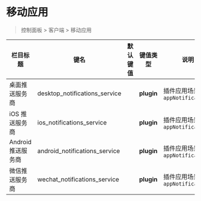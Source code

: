 # 移动应用

> 控制面板 > 客户端 > 移动应用

| 栏目标题 | 键名 | 默认键值 | 键值类型 | 说明 |
| --- | --- | --- | --- | --- |
| 桌面推送服务商 | desktop_notifications_service |  | **plugin** | 插件应用场景参数 `appNotifications` |
| iOS 推送服务商 | ios_notifications_service |  | **plugin** | 插件应用场景参数 `appNotifications` |
| Android 推送服务商 | android_notifications_service |  | **plugin** | 插件应用场景参数 `appNotifications` |
| 微信推送服务商 | wechat_notifications_service |  | **plugin** | 插件应用场景参数 `appNotifications` |
